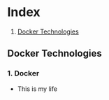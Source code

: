 # Index
1. [Docker Technologies](Docker-technologies)
## Docker Technologies
### 1. Docker
   * This is my life
